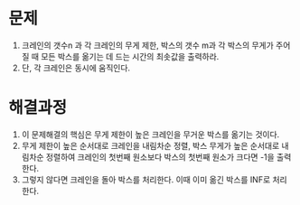# 문제

1. 크레인의 갯수n 과 각 크레인의  무게 제한, 박스의 갯수 m과 각 박스의 무게가 주어질 때 모든 박스를 옮기는 데 드는 시간의 최솟값을 출력하라.
2. 단, 각 크레인은 동시에 움직인다.



# 해결과정

1. 이 문제해결의 핵심은 무게 제한이 높은 크레인을 무거운 박스를 옮기는 것이다.
2. 무게 제한이 높은 순서대로 크레인을 내림차순 정렬, 박스 무게가 높은 순서대로 내림차순 정렬하여 크레인의 첫번째 원소보다 박스의 첫번째 원소가 크다면 -1을 출력한다.
3. 그렇지 않다면 크레인을 돌아 박스를 처리한다. 이때 이미 옮긴 박스를 INF로 처리한다.